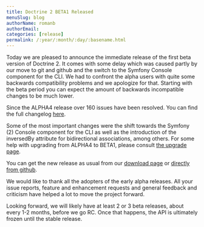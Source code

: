 ```yaml
---
title: Doctrine 2 BETA1 Released
menuSlug: blog
authorName: romanb 
authorEmail: 
categories: [release]
permalink: /:year/:month/:day/:basename.html
---
```

Today we are pleased to announce the immediate release of the first beta
version of Doctrine 2. It comes with some delay which was caused partly
by our move to git and github and the switch to the Symfony Console
component for the CLI. We had to confront the alpha users with quite
some backwards compatibility problems and we apologize for that.
Starting with the beta period you can expect the amount of backwards
incompatible changes to be much lower.

Since the ALPHA4 release over 160 issues have been resolved. You can
find the full changelog
[here](http://www.doctrine-project.org/jira/secure/ReleaseNote.jspa?projectId=10032&styleName=Html&version=10030).

Some of the most important changes were the shift towards the Symfony
(2) Console component for the CLI as well as the introduction of the
inversedBy attribute for bidirectional associations, among others. For
some help with upgrading from ALPHA4 to BETA1, please consult [the
upgrade page](http://www.doctrine-project.org/upgrade/2_0).

You can get the new release as usual from our [download
page](http://www.doctrine-project.org/download) or [directly from
github](http://github.com/doctrine/doctrine2).

We would like to thank all the adopters of the early alpha releases. All
your issue reports, feature and enhancement requests and general
feedback and criticism have helped a lot to move the project forward.

Looking forward, we will likely have at least 2 or 3 beta releases,
about every 1-2 months, before we go RC. Once that happens, the API is
ultimately frozen until the stable release.

